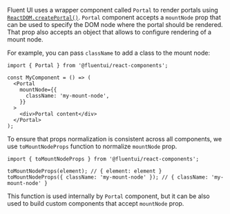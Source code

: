 Fluent UI uses a wrapper component called `Portal` to render portals using [`ReactDOM.createPortal()`](https://react.dev/reference/react-dom/createPortal).
`Portal` component accepts a `mountNode` prop that can be used to specify the DOM node where the portal should be rendered. That prop also accepts an object that allows to configure rendering of a mount node.

For example, you can pass `className` to add a class to the mount node:

```tsx
import { Portal } from '@fluentui/react-components';

const MyComponent = () => (
  <Portal
    mountNode={{
      className: 'my-mount-node',
    }}
  >
    <div>Portal content</div>
  </Portal>
);
```

To ensure that props normalization is consistent across all components, we use `toMountNodeProps` function to normalize `mountNode` prop.

```tsx
import { toMountNodeProps } from '@fluentui/react-components';

toMountNodeProps(element); // { element: element }
toMountNodeProps({ className: 'my-mount-node' }); // { className: 'my-mount-node' }
```

This function is used internally by `Portal` component, but it can be also used to build custom components that accept `mountNode` prop.
